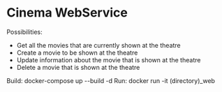 # Cinema WebService

Possibilities:
- Get all the movies that are currently shown at the theatre
- Create a movie to be shown at the theatre
- Update information about the movie that is shown at the theatre
- Delete a movie that is shown at the theatre

Build: docker-compose up --build -d
Run:   docker run -it (directory)_web 
